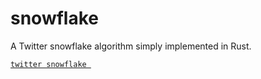 # snowflake

A Twitter snowflake algorithm simply implemented in Rust.

[`twitter snowflake `](https://github.com/twitter-archive/snowflake.git)